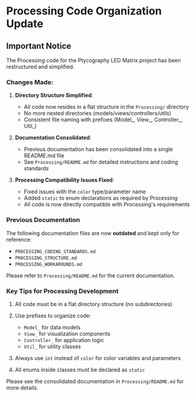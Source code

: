 # Processing Code Organization Update

## Important Notice

The Processing code for the Ptycography LED Matrix project has been restructured and simplified.

### Changes Made:

1. **Directory Structure Simplified**: 
   - All code now resides in a flat structure in the `Processing/` directory
   - No more nested directories (models/views/controllers/utils)
   - Consistent file naming with prefixes (Model_, View_, Controller_, Util_)

2. **Documentation Consolidated**:
   - Previous documentation has been consolidated into a single README.md file
   - See `Processing/README.md` for detailed instructions and coding standards

3. **Processing Compatibility Issues Fixed**:
   - Fixed issues with the `color` type/parameter name
   - Added `static` to enum declarations as required by Processing
   - All code is now directly compatible with Processing's requirements

### Previous Documentation

The following documentation files are now **outdated** and kept only for reference:
- `PROCESSING_CODING_STANDARDS.md`
- `PROCESSING_STRUCTURE.md`
- `PROCESSING_WORKAROUNDS.md`

Please refer to `Processing/README.md` for the current documentation.

### Key Tips for Processing Development

1. All code must be in a flat directory structure (no subdirectories)
2. Use prefixes to organize code:
   - `Model_` for data models
   - `View_` for visualization components
   - `Controller_` for application logic
   - `Util_` for utility classes

3. Always use `int` instead of `color` for color variables and parameters
4. All enums inside classes must be declared as `static`

Please see the consolidated documentation in `Processing/README.md` for more details.